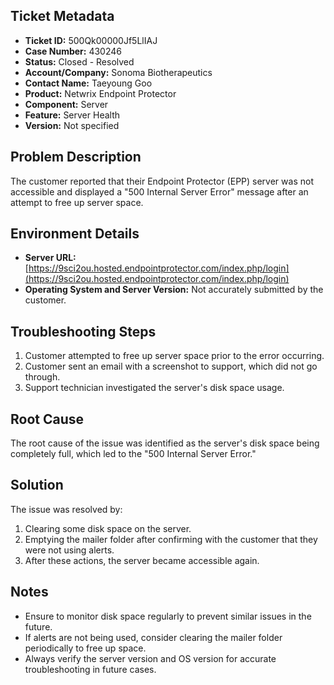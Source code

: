 ## Ticket Metadata
- **Ticket ID:** 500Qk00000Jf5LlIAJ
- **Case Number:** 430246
- **Status:** Closed - Resolved
- **Account/Company:** Sonoma Biotherapeutics
- **Contact Name:** Taeyoung Goo
- **Product:** Netwrix Endpoint Protector
- **Component:** Server
- **Feature:** Server Health
- **Version:** Not specified

## Problem Description
The customer reported that their Endpoint Protector (EPP) server was not accessible and displayed a "500 Internal Server Error" message after an attempt to free up server space.

## Environment Details
- **Server URL:** [https://9sci2ou.hosted.endpointprotector.com/index.php/login](https://9sci2ou.hosted.endpointprotector.com/index.php/login)
- **Operating System and Server Version:** Not accurately submitted by the customer.

## Troubleshooting Steps
1. Customer attempted to free up server space prior to the error occurring.
2. Customer sent an email with a screenshot to support, which did not go through.
3. Support technician investigated the server's disk space usage.

## Root Cause
The root cause of the issue was identified as the server's disk space being completely full, which led to the "500 Internal Server Error."

## Solution
The issue was resolved by:
1. Clearing some disk space on the server.
2. Emptying the mailer folder after confirming with the customer that they were not using alerts.
3. After these actions, the server became accessible again.

## Notes
- Ensure to monitor disk space regularly to prevent similar issues in the future.
- If alerts are not being used, consider clearing the mailer folder periodically to free up space.
- Always verify the server version and OS version for accurate troubleshooting in future cases.